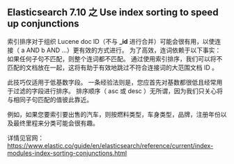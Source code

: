 ## Elasticsearch 7.10 之 Use index sorting to speed up conjunctions



索引排序对于组织 Lucene doc ID（不与 **_id** 进行合并）可能会很有用，以使连接（ a AND b AND ...）更有效的方式进行。 为了高效，连词依赖于以下事实：如果任何子句不匹配，则整个连词都不匹配。 通过使用索引排序，我们可以将不匹配的文档放在一起，这将有助于有效地跳过不符合连接词的大范围文档 ID 。

此技巧仅适用于低基数字段。 一条经验法则是，您应首先对基数都很低且经常用于过滤的字段进行排序。 排序顺序（ asc 或 desc ）无所谓，因为我们只关心将与相同子句匹配的值彼此靠近。

例如，如果您要索引要出售的汽车，则按燃料类型，车身类型，品牌，注册年份以及最终里程来分类可能会很有趣。

详情见官网：https://www.elastic.co/guide/en/elasticsearch/reference/current/index-modules-index-sorting-conjunctions.html

